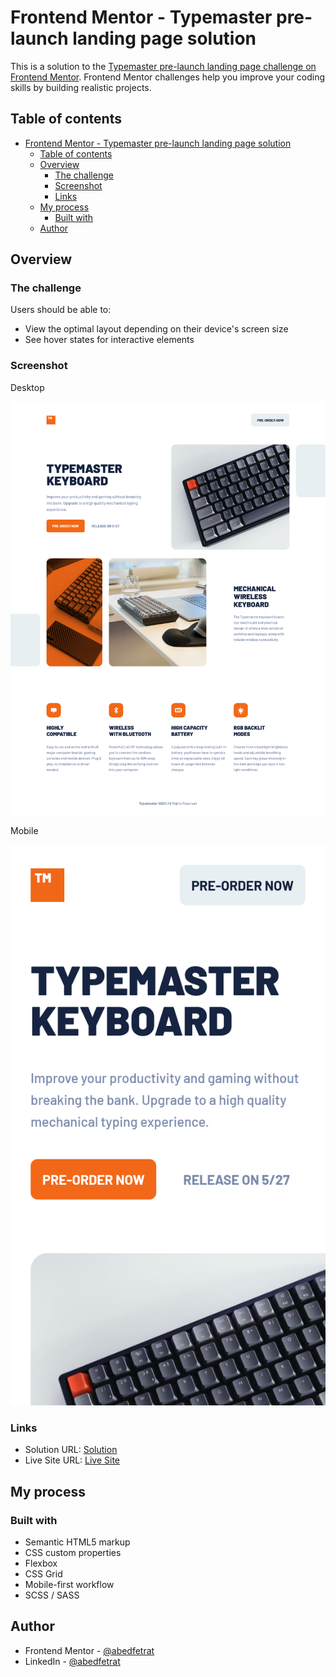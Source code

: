 # Frontend Mentor - Typemaster pre-launch landing page solution

This is a solution to the [Typemaster pre-launch landing page challenge on Frontend Mentor](). Frontend Mentor challenges help you improve your coding skills by building realistic projects.

## Table of contents

- [Frontend Mentor - Typemaster pre-launch landing page solution](#frontend-mentor---typemaster-pre-launch-landing-page-solution)
  - [Table of contents](#table-of-contents)
  - [Overview](#overview)
    - [The challenge](#the-challenge)
    - [Screenshot](#screenshot)
    - [Links](#links)
  - [My process](#my-process)
    - [Built with](#built-with)
  - [Author](#author)

## Overview

### The challenge

Users should be able to:

- View the optimal layout depending on their device's screen size
- See hover states for interactive elements

### Screenshot

Desktop

![](./screenshots/desktop-screenshot.png)

Mobile

![](./screenshots/mobile-screenshot.png)

### Links

- Solution URL: [Solution](https://www.frontendmentor.io/solutions/responsive-landing-page-using-css-grid-and-sass-HySIlqZ4c#comment-625414c7f223eb5a9912c308)
- Live Site URL: [Live Site](https://abedfetrat.github.io/fem05-typemaster-pre-launch-landing-page/)

## My process

### Built with

- Semantic HTML5 markup
- CSS custom properties
- Flexbox
- CSS Grid
- Mobile-first workflow
- SCSS / SASS

## Author

- Frontend Mentor - [@abedfetrat](https://www.frontendmentor.io/profile/abedfetrat)
- LinkedIn - [@abedfetrat](https://www.linkedin.com/in/abed-fetrat-84728717a?lipi=urn%3Ali%3Apage%3Ad_flagship3_profile_view_base_contact_details%3BUKdPHQu3Qm%2B6krqAb0fxCw%3D%3D)
